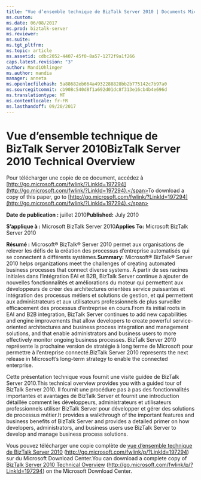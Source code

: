 ```yaml
---
title: "Vue d’ensemble technique de BizTalk Server 2010 | Documents Microsoft"
ms.custom: 
ms.date: 06/08/2017
ms.prod: biztalk-server
ms.reviewer: 
ms.suite: 
ms.tgt_pltfrm: 
ms.topic: article
ms.assetid: cdbc2052-4407-45f0-8a57-1272f9a1f266
caps.latest.revision: "3"
author: MandiOhlinger
ms.author: mandia
manager: anneta
ms.openlocfilehash: 5a88682eb664a4932288828bb2b775142c7b97a0
ms.sourcegitcommit: cb908c540d8f1a692d01dc8f313e16cb4b4e696d
ms.translationtype: MT
ms.contentlocale: fr-FR
ms.lasthandoff: 09/20/2017
---
```

# <a name="biztalk-server-2010-technical-overview"></a><span data-ttu-id="1e6e0-102">Vue d’ensemble technique de BizTalk Server 2010</span><span class="sxs-lookup"><span data-stu-id="1e6e0-102">BizTalk Server 2010 Technical Overview</span></span>
<span data-ttu-id="1e6e0-103">Pour télécharger une copie de ce document, accédez à [http://go.microsoft.com/fwlink/?LinkId=197294](http://go.microsoft.com/fwlink/?LinkId=197294).</span><span class="sxs-lookup"><span data-stu-id="1e6e0-103">To download a copy of this paper, go to [http://go.microsoft.com/fwlink/?LinkId=197294](http://go.microsoft.com/fwlink/?LinkId=197294).</span></span>  
  
 <span data-ttu-id="1e6e0-104">**Date de publication :** juillet 2010</span><span class="sxs-lookup"><span data-stu-id="1e6e0-104">**Published:** July 2010</span></span>  
  
 <span data-ttu-id="1e6e0-105">**S’applique à :** Microsoft BizTalk Server 2010</span><span class="sxs-lookup"><span data-stu-id="1e6e0-105">**Applies To:** Microsoft BizTalk Server 2010</span></span>  
  
 <span data-ttu-id="1e6e0-106">**Résumé :** Microsoft® BizTalk® Server 2010 permet aux organisations de relever les défis de la création des processus d’entreprise automatisés qui se connectent à différents systèmes.</span><span class="sxs-lookup"><span data-stu-id="1e6e0-106">**Summary:** Microsoft® BizTalk® Server 2010 helps organizations meet the challenges of creating automated business processes that connect diverse systems.</span></span> <span data-ttu-id="1e6e0-107">À partir de ses racines initiales dans l’intégration EAI et B2B, BizTalk Server continue à ajouter de nouvelles fonctionnalités et améliorations du moteur qui permettent aux développeurs de créer des architectures orientées service puissantes et intégration des processus métiers et solutions de gestion, et qui permettent aux administrateurs et aux utilisateurs professionnels de plus surveiller efficacement des processus d’entreprise en cours.</span><span class="sxs-lookup"><span data-stu-id="1e6e0-107">From its initial roots in EAI and B2B integration, BizTalk Server continues to add new capabilities and engine improvements that allow developers to create powerful service-oriented architectures and business process integration and management solutions, and that enable administrators and business users to more effectively monitor ongoing business processes.</span></span> <span data-ttu-id="1e6e0-108">BizTalk Server 2010 représente la prochaine version de stratégie à long terme de Microsoft pour permettre à l’entreprise connecté.</span><span class="sxs-lookup"><span data-stu-id="1e6e0-108">BizTalk Server 2010 represents the next release in Microsoft’s long-term strategy to enable the connected enterprise.</span></span>  
  
 <span data-ttu-id="1e6e0-109">Cette présentation technique vous fournit une visite guidée de BizTalk Server 2010.</span><span class="sxs-lookup"><span data-stu-id="1e6e0-109">This technical overview provides you with a guided tour of BizTalk Server 2010.</span></span> <span data-ttu-id="1e6e0-110">Il fournit une procédure pas à pas des fonctionnalités importantes et avantages de BizTalk Server et fournit une introduction détaillée comment les développeurs, administrateurs et utilisateurs professionnels utiliser BizTalk Server pour développer et gérer des solutions de processus métier.</span><span class="sxs-lookup"><span data-stu-id="1e6e0-110">It provides a walkthrough of the important features and business benefits of BizTalk Server and provides a detailed primer on how developers, administrators, and business users use BizTalk Server to develop and manage business process solutions.</span></span>  
  
 <span data-ttu-id="1e6e0-111">Vous pouvez télécharger une copie complète de [vue d’ensemble technique de BizTalk Server 2010](http://go.microsoft.com/fwlink/p/?LinkId=197294) (http://go.microsoft.com/fwlink/p/?LinkId=197294) sur du Microsoft Download Center.</span><span class="sxs-lookup"><span data-stu-id="1e6e0-111">You can download a complete copy of [BizTalk Server 2010 Technical Overview](http://go.microsoft.com/fwlink/p/?LinkId=197294) (http://go.microsoft.com/fwlink/p/?LinkId=197294) on the Microsoft Download Center.</span></span>